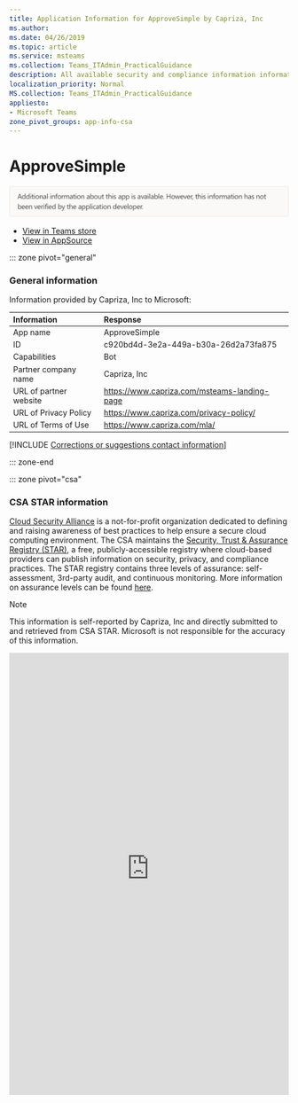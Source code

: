```yaml
---
title: Application Information for ApproveSimple by Capriza, Inc
ms.author: 
ms.date: 04/26/2019
ms.topic: article
ms.service: msteams
ms.collection: Teams_ITAdmin_PracticalGuidance
description: All available security and compliance information information for ApproveSimple, its data handling policies, its Microsoft Cloud App Security app catalog information, and security/compliance information in the CSA STAR registry.
localization_priority: Normal
MS.collection: Teams_ITAdmin_PracticalGuidance
appliesto:
- Microsoft Teams
zone_pivot_groups: app-info-csa
---
```

# ApproveSimple

<p></p><img alt="Non-attested image" src="./images/unattested.png" width="650"/>

* <a href="https://teams.microsoft.com/l/app/c920bd4d-3e2a-449a-b30a-26d2a73fa875" target="_blank">View in Teams store</a>
* <a href="https://appsource.microsoft.com/en-us/product/office/WA104381812" target="_blank">View in AppSource</a>

::: zone pivot="general"

### General information

Information provided by Capriza, Inc to Microsoft:

| **Information** | **Response** |
|:----------------|:-------------|
| App name | ApproveSimple |
| ID | c920bd4d-3e2a-449a-b30a-26d2a73fa875 |
| Capabilities | Bot |
| Partner company name | Capriza, Inc |
| URL of partner website | <https://www.capriza.com/msteams-landing-page> |
| URL of Privacy Policy | <https://www.capriza.com/privacy-policy/> |
| URL of Terms of Use | <https://www.capriza.com/mla/> |

 [!INCLUDE [Corrections or suggestions contact information](./includes/corrections-or-suggestions.md)]

::: zone-end



::: zone pivot="csa"

### CSA STAR information

[Cloud Security Alliance](https://cloudsecurityalliance.org/about/) is a not-for-profit organization dedicated to defining and raising awareness of best practices to help ensure a secure cloud computing environment. The CSA maintains the [Security, Trust & Assurance Registry (STAR)](https://cloudsecurityalliance.org/star/), a free, publicly-accessible registry where cloud-based providers can publish information on security, privacy, and compliance practices. The STAR registry contains three levels of assurance: self-assessment, 3rd-party audit, and continuous monitoring. More information on assurance levels can be found [here](https://cloudsecurityalliance.org/star/#_overview).

> [!NOTE]
> This information is self-reported by Capriza, Inc and directly submitted to and retrieved from CSA STAR. Microsoft is not responsible for the accuracy of this information.

<iframe height='798' scrolling='yes' title='Microsoft Teams App Information: CSA STAR' src='https://66eac45ba2a0418f9cfa290fcad4072b.codepen.website/#/details/49/Capriza' frameborder='no' style='width: 100%;'>

[!INCLUDE [Corrections or suggestions contact information](./includes/corrections-or-suggestions.md)]

::: zone-end
